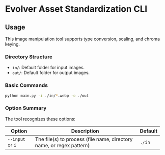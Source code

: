 # Evolver Asset Standardization CLI

## Usage

This image manipulation tool supports type conversion, scaling, and chroma keying.

### Directory Structure

- `in/`: Default folder for input images.
- `out/`: Default folder for output images.

### Basic Commands

```sh
python main.py -i ./in/*.webp -o ./out
```

### Option Summary

The tool recognizes these options:

| Option | Description | Default |
| --- | --- | --- |
| `--input` or `i` | The file(s) to process (file name, directory name, or regex pattern) | `./in` |
